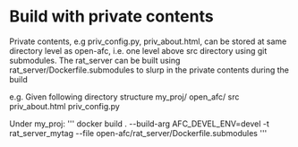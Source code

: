 # Build with private contents
Private contents, e.g priv_config.py, priv_about.html, can be stored at same directory level as
open-afc, i.e. one level above src directory using git submodules.  The rat_server can be built
using rat_server/Dockerfile.submodules to slurp in the private contents during the build

e.g.
Given following directory structure
my_proj/
       open_afc/
               src
       priv_about.html
       priv_config.py

Under my_proj:
'''
docker build . --build-arg AFC_DEVEL_ENV=devel  -t rat_server_mytag --file open-afc/rat_server/Dockerfile.submodules 
'''
